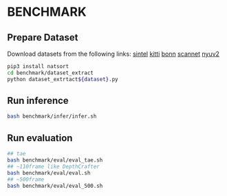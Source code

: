 # BENCHMARK

## Prepare Dataset
Download datasets from the following links:
[sintel](http://sintel.is.tue.mpg.de/) [kitti](https://www.cvlibs.net/datasets/kitti/) [bonn](https://www.ipb.uni-bonn.de/data/rgbd-dynamic-dataset/index.html) [scannet](http://www.scan-net.org/) [nyuv2](https://cs.nyu.edu/~fergus/datasets/nyu_depth_v2.html)

```bash
pip3 install natsort
cd benchmark/dataset_extract
python dataset_extrtact${dataset}.py
```

## Run inference
```bash
bash benchmark/infer/infer.sh
```

## Run evaluation
```bash
## tae
bash benchmark/eval/eval_tae.sh
## ~110frame like DepthCrafter
bash benchmark/eval/eval.sh
## ~500frame 
bash benchmark/eval/eval_500.sh
```